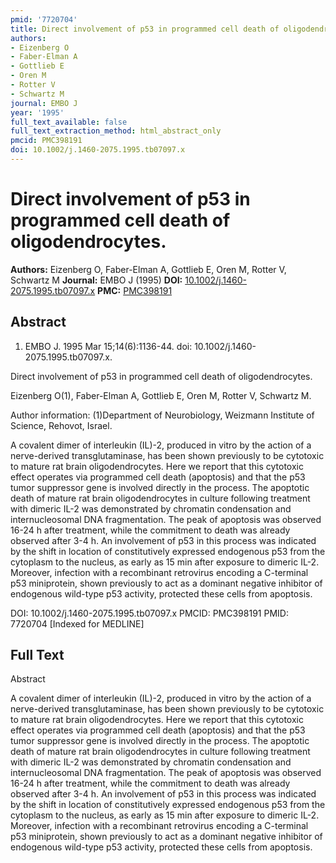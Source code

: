 ```yaml
---
pmid: '7720704'
title: Direct involvement of p53 in programmed cell death of oligodendrocytes.
authors:
- Eizenberg O
- Faber-Elman A
- Gottlieb E
- Oren M
- Rotter V
- Schwartz M
journal: EMBO J
year: '1995'
full_text_available: false
full_text_extraction_method: html_abstract_only
pmcid: PMC398191
doi: 10.1002/j.1460-2075.1995.tb07097.x
---
```


# Direct involvement of p53 in programmed cell death of oligodendrocytes.
**Authors:** Eizenberg O, Faber-Elman A, Gottlieb E, Oren M, Rotter V, Schwartz M
**Journal:** EMBO J (1995)
**DOI:** [10.1002/j.1460-2075.1995.tb07097.x](https://doi.org/10.1002/j.1460-2075.1995.tb07097.x)
**PMC:** [PMC398191](https://www.ncbi.nlm.nih.gov/pmc/articles/PMC398191/)

## Abstract

1. EMBO J. 1995 Mar 15;14(6):1136-44. doi: 10.1002/j.1460-2075.1995.tb07097.x.

Direct involvement of p53 in programmed cell death of oligodendrocytes.

Eizenberg O(1), Faber-Elman A, Gottlieb E, Oren M, Rotter V, Schwartz M.

Author information:
(1)Department of Neurobiology, Weizmann Institute of Science, Rehovot, Israel.

A covalent dimer of interleukin (IL)-2, produced in vitro by the action of a 
nerve-derived transglutaminase, has been shown previously to be cytotoxic to 
mature rat brain oligodendrocytes. Here we report that this cytotoxic effect 
operates via programmed cell death (apoptosis) and that the p53 tumor suppressor 
gene is involved directly in the process. The apoptotic death of mature rat 
brain oligodendrocytes in culture following treatment with dimeric IL-2 was 
demonstrated by chromatin condensation and internucleosomal DNA fragmentation. 
The peak of apoptosis was observed 16-24 h after treatment, while the commitment 
to death was already observed after 3-4 h. An involvement of p53 in this process 
was indicated by the shift in location of constitutively expressed endogenous 
p53 from the cytoplasm to the nucleus, as early as 15 min after exposure to 
dimeric IL-2. Moreover, infection with a recombinant retrovirus encoding a 
C-terminal p53 miniprotein, shown previously to act as a dominant negative 
inhibitor of endogenous wild-type p53 activity, protected these cells from 
apoptosis.

DOI: 10.1002/j.1460-2075.1995.tb07097.x
PMCID: PMC398191
PMID: 7720704 [Indexed for MEDLINE]

## Full Text

Abstract

A covalent dimer of interleukin (IL)-2, produced in vitro by the action of a nerve-derived transglutaminase, has been shown previously to be cytotoxic to mature rat brain oligodendrocytes. Here we report that this cytotoxic effect operates via programmed cell death (apoptosis) and that the p53 tumor suppressor gene is involved directly in the process. The apoptotic death of mature rat brain oligodendrocytes in culture following treatment with dimeric IL-2 was demonstrated by chromatin condensation and internucleosomal DNA fragmentation. The peak of apoptosis was observed 16-24 h after treatment, while the commitment to death was already observed after 3-4 h. An involvement of p53 in this process was indicated by the shift in location of constitutively expressed endogenous p53 from the cytoplasm to the nucleus, as early as 15 min after exposure to dimeric IL-2. Moreover, infection with a recombinant retrovirus encoding a C-terminal p53 miniprotein, shown previously to act as a dominant negative inhibitor of endogenous wild-type p53 activity, protected these cells from apoptosis.

